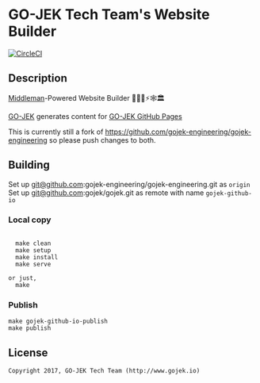 # GO-JEK Tech Team's Website Builder
[![CircleCI](https://circleci.com/gh/gojek/gojek/tree/master.svg?style=svg)](https://circleci.com/gh/gojek/gojek/tree/master)

## Description

[Middleman](https://middlemanapp.com/)-Powered Website Builder 👨🏻‍🏭⚡🕸🏛

[GO-JEK](https://github.com/gojek/gojek) generates content for 
[GO-JEK GitHub Pages](https://github.com/gojek/gojek.github.io) 

This is currently still a fork of https://github.com/gojek-engineering/gojek-engineering so please push changes to both.

## Building

Set up git@github.com:gojek-engineering/gojek-engineering.git as `origin`
Set up git@github.com:gojek/gojek.git as remote with name `gojek-github-io`


### Local copy
```

  make clean
  make setup
  make install
  make serve

or just,
  make
```

### Publish

```
make gojek-github-io-publish
make publish
```

## License

```
Copyright 2017, GO-JEK Tech Team (http://www.gojek.io)

```
